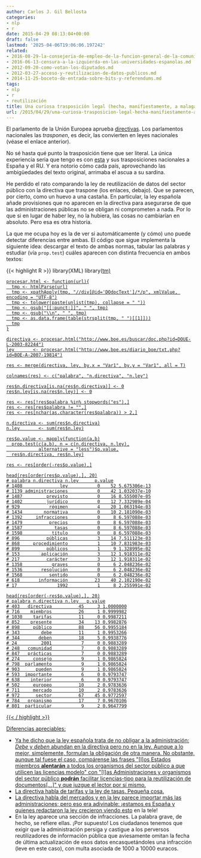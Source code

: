 ```yaml
---
author: Carlos J. Gil Bellosta
categories:
- nlp
- r
date: 2015-04-29 08:13:04+00:00
draft: false
lastmod: '2025-04-06T19:06:06.197242'
related:
- 2016-08-29-la-consejeria-de-empleo-de-la-funcion-general-de-la-comunidad-autonoma-de-ordenacion-provincia-de-la-audiencia-profesional.md
- 2016-06-13-censura-a-la-izquierda-en-las-universidades-espanolas.md
- 2012-09-20-como-votan-los-diputados.md
- 2012-03-27-acceso-y-reutilizacion-de-datos-publicos.md
- 2014-11-25-boceto-de-entrada-sobre-bits-y-referendums.md
tags:
- nlp
- r
- reutilización
title: Una curiosa trasposición legal (hecha, manifiestamente, a malagana)
url: /2015/04/29/una-curiosa-trasposicion-legal-hecha-manifiestamente-a-malagana/
---
```


El parlamento de la Unión Europea aprueba [directivas](http://es.wikipedia.org/wiki/Directiva_%28Derecho_de_la_Uni%C3%B3n_Europea%29). Los parlamentos nacionales las _trasponen_, es decir, las convierten en leyes nacionales (véase el enlace anterior).

No sé hasta qué punto la trasposición tiene que ser literal. La única experiencia seria que tengo es con [esta](http://en.wikipedia.org/wiki/Capital_Requirements_Directive) y sus trasposiciones nacionales a España y el RU. Y era notorio cómo cada país, aprovechando las ambigüedades del texto original, arrimaba el ascua a su sardina.

He perdido el rato comparando la ley de reutilización de datos del sector público con la directiva que traspone (los enlaces, debajo). Que se parecen, por cierto, como un huevo a una castaña. En particular, la ley española añade provisiones que no aparecen en la directiva para asegurarse de que las administraciones públicas no se obligan ni comprometen a nada. Por lo que si en lugar de haber ley, no la hubiera, las cosas no cambiarían en absoluto. Pero esa es otra historia.

La que me ocupa hoy es la de ver si automáticamente (y cómo) uno puede detectar diferencias entre ambas. El código que sigue implementa la siguiente idea: descargar el texto de ambas normas, tabular las palabras y estudiar (vía `prop.test`) cuáles aparecen con distinta frecuencia en ambos textos:

{{< highlight R >}}
    library(XML)
    library(<a href="http://inside-r.org/packages/cran/tm">tm)

    procesar.html <- function(url){
      tmp <- htmlParse(url)
      tmp <- xpathApply(tmp, "//div[@id='DOdocText']/*/p", xmlValue, encoding = "UTF-8")
      tmp <- tolower(paste(unlist(tmp), collapse = " "))
      tmp <- gsub("[[:punct:]]", " ", tmp)
      tmp <- gsub("\\n", " ", tmp)
      tmp <- as.data.frame(table(strsplit(tmp, " ")[[1]]))
      tmp
    }

    directiva <- procesar.html("http://www.boe.es/buscar/doc.php?id=DOUE-L-2003-82244")
    ley       <- procesar.html("http://www.boe.es/diario_boe/txt.php?id=BOE-A-2007-19814")

    res <- merge(directiva, ley, by.x = "Var1", by.y = "Var1", all = T)

    colnames(res) <- c("palabra", "n.directiva", "n.ley")

    res$n.directiva[is.na(res$n.directiva)] <- 0
    res$n.ley[is.na(res$n.ley)] <- 0

    res <- res[!res$palabra %in% stopwords("es"),]
    res <- res[res$palabra != "",]
    res <- res[nchar(as.character(res$palabra)) > 2,]

    n.directiva <- sum(res$n.directiva)
    n.ley       <- sum(res$n.ley)

    res$p.value <- mapply(function(a,b)
      prop.test(c(a,b), n = c(n.directiva, n.ley),
                alternative = "less")$p.value,
      res$n.directiva, res$n.ley)

    res <- res[order(-res$p.value),]

    head(res[order(res$p.value),], 20)
    # palabra n.directiva n.ley      p.value
    # 1408              ley           0    52 5.675306e-13
    # 1139 administraciones           0    42 1.032037e-10
    # 1487         previsto           0    16 8.555007e-05
    # 1402         jurídico           0    12 7.332989e-04
    # 929           régimen           4    20 1.063194e-03
    # 1434        normativa           0    10 2.181090e-03
    # 1392     infracciones           0     8 6.597088e-03
    # 1479          precios           0     8 6.597088e-03
    # 1587            tasas           0     8 6.597088e-03
    # 1598           título           0     8 6.597088e-03
    # 896          públicas           3    14 7.511123e-03
    # 868     procedimiento           1    10 7.831983e-03
    # 899          públicos           1     9 1.328995e-02
    # 153        aplicación           3    12 1.918311e-02
    # 217          carácter           3    12 1.918311e-02
    # 1358           graves           0     6 2.048236e-02
    # 1536       resolución           0     6 2.048236e-02
    # 1568          sentido           0     6 2.048236e-02
    # 618       información          23    40 2.102190e-02
    # 17               1992           1     8 2.255991e-02

    head(res[order(-res$p.value),], 20)
    # palabra n.directiva n.ley   p.value
    # 403   directiva          45     3 1.0000000
    # 716    miembros          26     1 0.9999982
    # 1030    tarifas          11     0 0.9987211
    # 852    presente          34    13 0.9982876
    # 898     público          88    56 0.9955184
    # 343        debe          11     1 0.9953266
    # 344       deben          18     5 0.9938776
    # 24         2001           7     0 0.9883289
    # 248   comunidad           7     0 0.9883289
    # 847   prácticas           7     0 0.9883289
    # 274     consejo           9     1 0.9865824
    # 798  parlamento           9     1 0.9865824
    # 903      pueden           9     1 0.9865824
    # 593  importante           6     0 0.9793747
    # 638    interior           6     0 0.9793747
    # 502     europeo          10     2 0.9783636
    # 711     mercado          10     2 0.9783636
    # 972      sector          67    45 0.9772597
    # 784   organismo          17     7 0.9670106
    # 801  particular           9     2 0.9647799
{{< / highlight >}}

Diferencias apreciables:

* Ya he dicho que la ley española trata de no obligar a la administración: _Debe_ y _deben_ abundan en la directiva pero no en la ley. Aunque a lo mejor, simplemente, formulan la obligación de otra manera. No obstante, aunque tal fuese el caso, compárense las frases "[l]os Estados miembros **alentarán** a todos los organismos del sector público a que utilicen las licencias modelo" con "[l]as Administraciones y organismos del sector público **podrán** facilitar licencias-tipo para la reutilización de documentos[...]" y que juzgue el lector por sí mismo.
* La directiva habla de tarifas y la ley de tasas. Pequeña cosa.
* La directiva habla del mercados y en la ley parece importar más las administraciones; pero eso era adivinable: ¡estamos es España y quienes redactaron la ley crecieron viendo [esto](https://www.youtube.com/watch?v=Pqd6Ue44X94) en la tele!
* En la ley aparece una sección de infracciones. La palabra grave, de hecho, se refiere ellas. ¡Por supuesto! Los ciudadanos tenemos que exigir que la administración persiga y castigue a los perversos reutilizadores de información pública que aviesamente omitan la fecha de última actualización de esos datos encasquetándoles una infracción (leve en este caso), con multa asociada de 1000 a 10000 euracos.